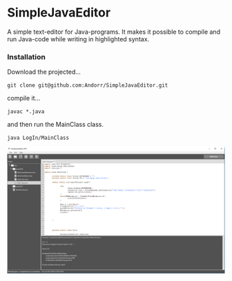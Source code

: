 # SimpleJavaEditor
A simple text-editor for Java-programs. It makes it possible to compile and run Java-code while writing in highlighted syntax.

### Installation
Download the projected...
```
git clone git@github.com:Andorr/SimpleJavaEditor.git
``` 
compile it...
```
javac *.java 
``` 
and then run the MainClass class.
```
java LogIn/MainClass 
``` 

![alt text](/src/LogIn/images/SimpleJavaEditor.PNG)


